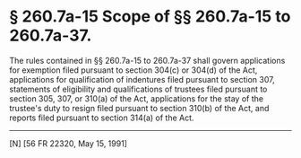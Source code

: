 # § 260.7a-15   Scope of §§ 260.7a-15 to 260.7a-37.

The rules contained in §§ 260.7a-15 to 260.7a-37 shall govern applications for exemption filed pursuant to section 304(c) or 304(d) of the Act, applications for qualification of indentures filed pursuant to section 307, statements of eligibility and qualifications of trustees filed pursuant to section 305, 307, or 310(a) of the Act, applications for the stay of the trustee's duty to resign filed pursuant to section 310(b) of the Act, and reports filed pursuant to section 314(a) of the Act.



---

[N] [56 FR 22320, May 15, 1991]




